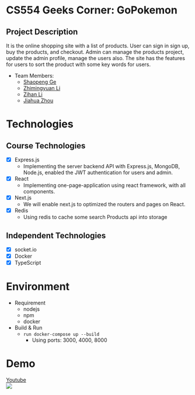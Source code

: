 # CS554 Geeks Corner: GoPokemon
## Project Description
It is the online shopping site with a list of products. User can sign in sign up, buy the products, and checkout. Admin can manage the products project, update the admin profile, manage the users also. The site has the features for users to sort the product with some key words for users.

- Team Members:
    - [Shaopeng Ge](https://github.com/ShaopengGe)
    - [Zhimingyuan Li](https://github.com/ZhimingyuanLiu)
    - [Zihan Li](https://github.com/lizihannnnn)
    - [Jiahua Zhou]()
    
# Technologies
## Course Technologies
- [x] Express.js
    - Implementing the server backend API with Express.js, MongoDB, Node.js, enabled the JWT authentication for users and admin.
- [x] React
    - Implementing one-page-application using react framework, with all components.
- [x] Next.js
    - We will enable next.js to optimized the routers and pages on React.
- [x] Redis
    - Using redis to cache some search Products api into storage

## Independent Technologies
- [x] socket.io
- [x] Docker
- [x] TypeScript

# Environment
- Requirement
    - nodejs
    - npm
    - docker
- Build & Run
    - `run docker-compose up --build`
        - Using ports: 3000, 4000, 8000

# Demo
[Youtube](http://www.youtube.com/watch?v=UJGKoIhfZO8 'Pokemon')  
![](https://img.youtube.com/vi/UJGKoIhfZO8/0.jpg)
